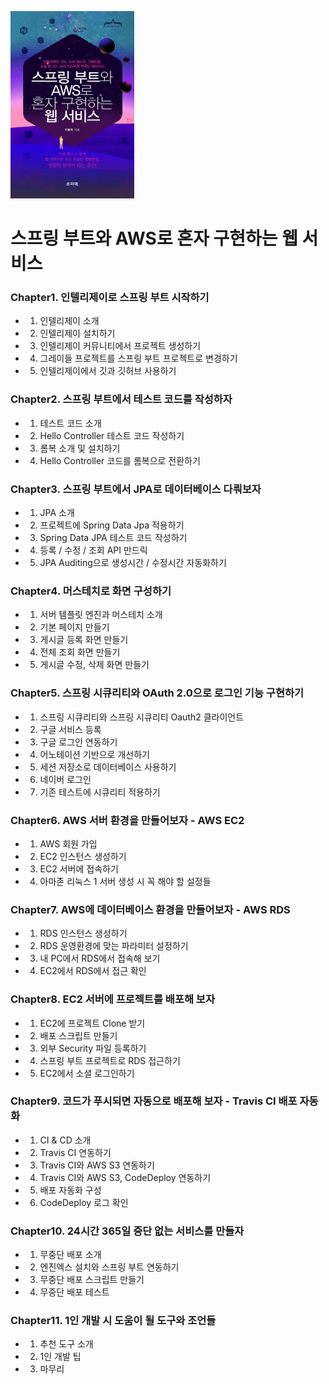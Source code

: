 ![book_image](./book_image.jpg)
# 스프링 부트와 AWS로 혼자 구현하는 웹 서비스

### Chapter1. 인텔리제이로 스프링 부트 시작하기
- 1. 인텔리제이 소개
- 2. 인텔리제이 설치하기
- 3. 인텔리제이 커뮤니티에서 프로젝트 생성하기
- 4. 그레이들 프로젝트를 스프링 부트 프로젝트로 변경하기
- 5. 인텔리제이에서 깃과 깃허브 사용하기
  
### Chapter2. 스프링 부트에서 테스트 코드를 작성하자
- 1. 테스트 코드 소개
- 2. Hello Controller 테스트 코드 작성하기
- 3. 롬복 소개 및 설치하기
- 4. Hello Controller 코드를 롬복으로 전환하기
  
### Chapter3. 스프링 부트에서 JPA로 데이터베이스 다뤄보자
- 1. JPA 소개
- 2. 프로젝트에 Spring Data Jpa 적용하기
- 3. Spring Data JPA 테스트 코드 작성하기
- 4. 등록 / 수정 / 조회 API 만드릭
- 5. JPA Auditing으로 생성시간 / 수정시간 자동화하기

### Chapter4. 머스테치로 화면 구성하기
- 1. 서버 템플릿 엔진과 머스테치 소개
- 2. 기본 페이지 만들기
- 3. 게시글 등록 화면 만들기
- 4. 전체 조회 화면 만들기
- 5. 게시글 수정, 삭제 화면 만들기

### Chapter5. 스프링 시큐리티와 OAuth 2.0으로 로그인 기능 구현하기
- 1. 스프링 시큐리티와 스프링 시큐리티 Oauth2 클라이언트
- 2. 구글 서비스 등록
- 3. 구글 로그인 연동하기
- 4. 어노테이션 기반으로 개선하기
- 5. 세션 저장소로 데이터베이스 사용하기
- 6. 네이버 로그인
- 7. 기존 테스트에 시큐리티 적용하기

### Chapter6. AWS 서버 환경을 만들어보자 - AWS EC2
- 1. AWS 회원 가입
- 2. EC2 인스턴스 생성하기
- 3. EC2 서버에 접속하기
- 4. 아마존 리눅스 1 서버 생성 시 꼭 해야 할 설정들

### Chapter7. AWS에 데이터베이스 환경을 만들어보자 - AWS RDS
- 1. RDS 인스턴스 생성하기
- 2. RDS 운영환경에 맞는 파라미터 설정하기
- 3. 내 PC에서 RDS에서 접속해 보기
- 4. EC2에서 RDS에서 접근 확인

### Chapter8. EC2 서버에 프로젝트를 배포해 보자
- 1. EC2에 프로젝트 Clone 받기
- 2. 배포 스크립트 만들기
- 3. 외부 Security 파일 등록하기
- 4. 스프링 부트 프로젝트로 RDS 접근하기
- 5. EC2에서 소셜 로그인하기

### Chapter9. 코드가 푸시되면 자동으로 배포해 보자 - Travis CI 배포 자동화
- 1. CI & CD 소개
- 2. Travis CI 연동하기
- 3. Travis CI와 AWS S3 연동하기
- 4. Travis CI와 AWS S3, CodeDeploy 연동하기
- 5. 배포 자동화 구성
- 6. CodeDeploy 로그 확인

### Chapter10. 24시간 365일 중단 없는 서비스를 만들자
- 1. 무중단 배포 소개
- 2. 엔진엑스 설치와 스프링 부트 연동하기
- 3. 무중단 배포 스크립트 만들기
- 4. 무중단 배포 테스트

### Chapter11. 1인 개발 시 도움이 될 도구와 조언들
- 1. 추천 도구 소개
- 2. 1인 개발 팁
- 3. 마무리
